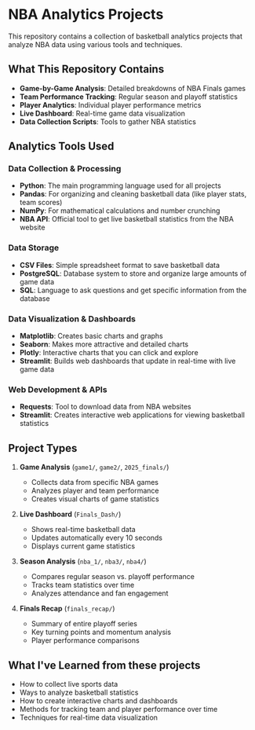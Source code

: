# NBA Analytics Projects

This repository contains a collection of basketball analytics projects that analyze NBA data using various tools and techniques.

## What This Repository Contains

- **Game-by-Game Analysis**: Detailed breakdowns of NBA Finals games
- **Team Performance Tracking**: Regular season and playoff statistics
- **Player Analytics**: Individual player performance metrics
- **Live Dashboard**: Real-time game data visualization
- **Data Collection Scripts**: Tools to gather NBA statistics

## Analytics Tools Used

### Data Collection & Processing
- **Python**: The main programming language used for all projects
- **Pandas**: For organizing and cleaning basketball data (like player stats, team scores)
- **NumPy**: For mathematical calculations and number crunching
- **NBA API**: Official tool to get live basketball statistics from the NBA website

### Data Storage
- **CSV Files**: Simple spreadsheet format to save basketball data
- **PostgreSQL**: Database system to store and organize large amounts of game data
- **SQL**: Language to ask questions and get specific information from the database

### Data Visualization & Dashboards
- **Matplotlib**: Creates basic charts and graphs
- **Seaborn**: Makes more attractive and detailed charts
- **Plotly**: Interactive charts that you can click and explore
- **Streamlit**: Builds web dashboards that update in real-time with live game data

### Web Development & APIs
- **Requests**: Tool to download data from NBA websites
- **Streamlit**: Creates interactive web applications for viewing basketball statistics

## Project Types

1. **Game Analysis** (`game1/`, `game2/`, `2025_finals/`)
   - Collects data from specific NBA games
   - Analyzes player and team performance
   - Creates visual charts of game statistics

2. **Live Dashboard** (`Finals_Dash/`)
   - Shows real-time basketball data
   - Updates automatically every 10 seconds
   - Displays current game statistics

3. **Season Analysis** (`nba_1/`, `nba3/`, `nba4/`)
   - Compares regular season vs. playoff performance
   - Tracks team statistics over time
   - Analyzes attendance and fan engagement

4. **Finals Recap** (`finals_recap/`)
   - Summary of entire playoff series
   - Key turning points and momentum analysis
   - Player performance comparisons


## What I've Learned from these projects

- How to collect live sports data
- Ways to analyze basketball statistics
- How to create interactive charts and dashboards
- Methods for tracking team and player performance over time
- Techniques for real-time data visualization


